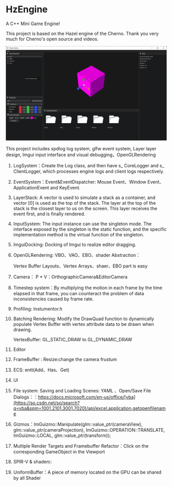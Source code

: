 # HzEngine
A C++ Mini Game Engine!

This project is based on the Hazel engine of the Cherno. Thank you very much for Cherno's open source and videos.

![20230311100306](img/20230311100306.png)

This project includes spdlog log system, glfw event system, Layer layer design, Imgui input interface and visual debugging，OpenGLRendering

1. LogSystem：Create the Log class, and then have s_ CoreLogger and s_ ClientLogger, which processes engine logs and client logs respectively.

2. EventSystem：Event&EventDispatcher: Mouse Event、Window Event、ApplicationEvent and KeyEvent.

3. LayerStack: A vector is used to simulate a stack as a container, and vector [0] is used as the top of the stack. The layer at the top of the stack is the closest layer to us on the screen. This layer receives the event first, and is finally rendered.

4. InputSystem: The input instance can use the singleton mode. The interface exposed by the singleton is the static function, and the specific implementation method is the virtual function of the singleton.

5. ImguiDocking: Docking of Imgui to realize editor dragging.

6. OpenGLRendering: VBO、VAO、EBO、shader Abstraction：

   Vertex Buffer Layouts、Vertex Arrays、shaer、EBO part is easy

7. Camera： P * V：OrthographicCamera&EditorCamera

8. Timestep system：By multiplying the motion in each frame by the time elapsed in that frame, you can counteract the problem of data inconsistencies caused by frame rate.

9. Profiling: Instumentor.h

10. Batching Rendering: Modify the DrawQuad function to dynamically populate Vertex Buffer with vertex attribute data to be drawn when drawing.

    VertexBuffer: GL_STATIC_DRAW to GL_DYNAMIC_DRAW

11. Editor

12. FrameBuffer : Resize:change the camera frustum

13. ECS: entt(Add、Has、Get)

14. UI

15. File system: Saving and Loading Scenes: YAML 、Open/Save File Dialogs：：https://docs.microsoft.com/en-us/office/[vba](https://so.csdn.net/so/search?q=vba&spm=1001.2101.3001.7020)/api/excel.application.getopenfilename

16. Gizmos：ImGuizmo::Manipulate(glm::value_ptr(cameraView), glm::value_ptr(cameraProjection), ImGuizmo::OPERATION::TRANSLATE, ImGuizmo::LOCAL, glm::value_ptr(transform));

17. Multiple Render Targets and Framebuffer Refactor：Click on the corresponding GameObject in the Viewport

18. SPIR-V & shaderc:

19. UniformBuffer：A piece of memory located on the GPU can be shared by all Shader

